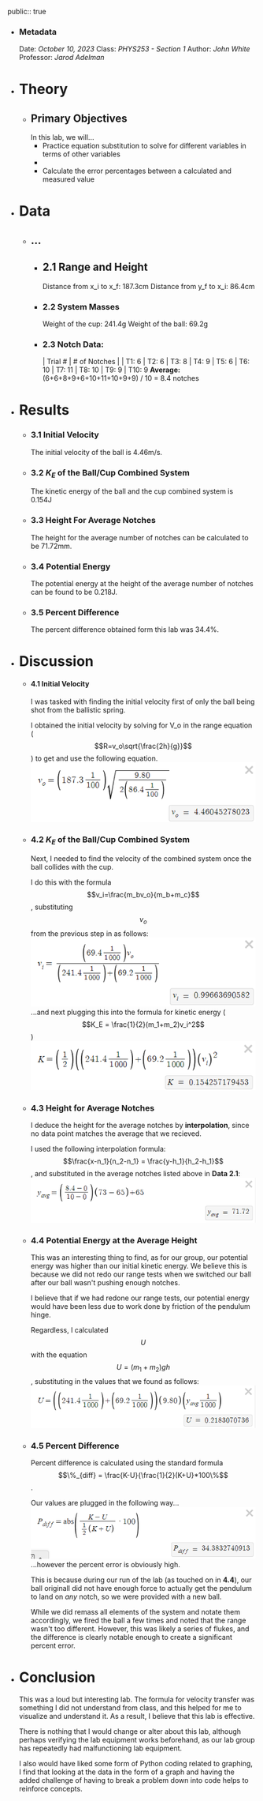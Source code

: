 public:: true

- ### Metadata
  Date: *October 10, 2023*
  Class: *PHYS253 - Section 1*
  Author: *John White*
  Professor: *Jarod Adelman*
- # Theory
	- ## Primary Objectives
	  In this lab, we will...
	  * Practice equation substitution to solve for different variables in terms of other variables
	  * 
	  * Calculate the error percentages between a calculated and measured value
- # Data
	- ## ...
		- ## 2.1 Range and Height
		  Distance from x_i to x_f: 187.3cm
		  Distance from y_f to x_i: 86.4cm
		- ### 2.2 System Masses
		  Weight of the cup: 241.4g
		  Weight of the ball: 69.2g
		- ### 2.3 Notch Data: 
		  | Trial # | # of Notches |
		  | T1: 6
		  | T2: 6
		  | T3: 8
		  | T4: 9
		  | T5: 6
		  | T6: 10
		  | T7: 11
		  | T8: 10
		  | T9: 9
		  | T10: 9
		  **Average:** (6+6+8+9+6+10+11+10+9+9) / 10 = 8.4 notches
- # Results
	- ### 3.1 Initial Velocity
	  The initial velocity of the ball is 4.46m/s.
	- ### 3.2 $K_E$ of the Ball/Cup Combined System
	  The kinetic energy of the ball and the cup combined system is 0.154J
	- ### 3.3 Height For Average Notches
	  The height for the average number of notches can be calculated to be 71.72mm.
	- ### 3.4 Potential Energy
	  The potential energy at the height of the average number of notches can be found to be 0.218J.
	- ### 3.5 Percent Difference
	  The percent difference obtained form this lab was 34.4%.
- # Discussion
	- #### 4.1 Initial Velocity
	  I was tasked with finding the initial velocity first of only the ball being shot from the ballistic spring.
	  
	  I obtained the initial velocity by solving for V_o in the range equation ($$R=v_o\sqrt{\frac{2h}{g}}$$) to get and use the following equation.
	  ![image.png](../assets/image_1700001409875_0.png)
	- ### 4.2 $K_E$ of the Ball/Cup Combined System
	  Next, I needed to find the velocity of the combined system once the ball collides with the cup.
	  
	  I do this with the formula $$v_i=\frac{m_bv_o}{m_b+m_c}$$, substituting $$v_o$$ from the previous step in as follows:
	  ![image.png](../assets/image_1700001626316_0.png)
	  ...and next plugging this into the formula for kinetic energy ($$K_E = \frac{1}{2}(m_1+m_2)v_i^2$$)
	  ![image.png](../assets/image_1700001816073_0.png)
	- ### 4.3 Height for Average Notches
	  I deduce the height for the average notches by **interpolation**, since no data point matches the average that we recieved.
	  
	  I used the following interpolation formula: $$\frac{x-n_1}{n_2-n_1} = \frac{y-h_1}{h_2-h_1}$$, and substituted in the average notches listed above in **Data 2.1**:
	  ![image.png](../assets/image_1700001830040_0.png)
	- ### 4.4 Potential Energy at the Average Height
	  This was an interesting thing to find, as for our group, our potential energy was higher than our initial kinetic energy. We believe this is because we did not redo our range tests when we switched our ball after our ball wasn't pushing enough notches.
	  
	  I believe that if we had redone our range tests, our potential energy would have been less due to work done by friction of the pendulum hinge.
	  
	  Regardless, I calculated $$U$$ with the equation $$U=(m_1+m_2)gh$$, substituting in the values that we found as follows:
	  ![image.png](../assets/image_1700002000881_0.png)
	- ### 4.5 Percent Difference
	  Percent difference is calculated using the standard formula $$\%_{diff} = \frac{K-U}{\frac{1}{2}(K+U}*100\%$$.
	  
	  Our values are plugged in the following way...
	  ![image.png](../assets/image_1700002104653_0.png)
	  ...however the percent error is obviously high.
	  
	  This is because during our run of the lab (as touched on in **4.4**), our ball originall did not have enough force to actually get the pendulum to land on *any* notch, so we were provided with a new ball. 
	  
	  While we did remass all elements of the system and notate them accordingly, we fired the ball a few times and noted that the range wasn't too different. However, this was likely a series of flukes, and the difference is clearly notable enough to create a significant percent error.
- # Conclusion
  This was a loud but interesting lab. The formula for velocity transfer was something I did not understand from class, and this helped for me to visualize and understand it. As a result, I believe that this lab is effective.
  
  There is nothing that I would change or alter about this lab, although perhaps verifying the lab equipment works beforehand, as our lab group has repeatedly had malfunctioning lab equipment.
  
  I also would have liked some form of Python coding related to graphing, I find that looking at the data in the form of a graph and having the added challenge of having to break a problem down into code helps to reinforce concepts.